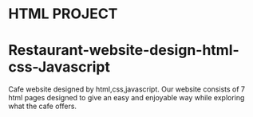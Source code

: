 # HTML PROJECT
# Restaurant-website-design-html-css-Javascript
Cafe website designed by html,css,javascript.
Our website consists of 7 html pages designed to give an easy and enjoyable way while exploring what the cafe offers.

